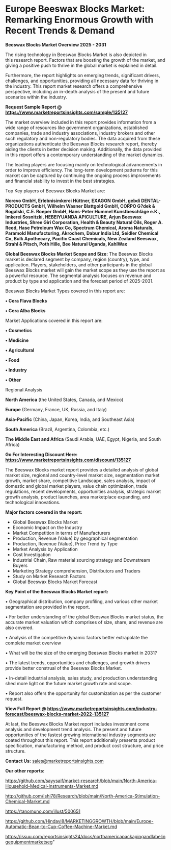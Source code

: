 # Europe Beeswax Blocks Market: Remarking Enormous Growth with Recent Trends & Demand

<Strong> Beeswax Blocks Market Overview 2025 - 2031</strong>

The rising technology in Beeswax Blocks Market is also depicted in this research report. Factors that are boosting the growth of the market, and giving a positive push to thrive in the global market is explained in detail.

Furthermore, the report highlights on emerging trends, significant drivers, challenges, and opportunities, providing all necessary data for thriving in the industry. This report market research offers a comprehensive perspective, including an in-depth analysis of the present and future scenarios within the industry.

<strong>Request Sample Report @ <a href=https://www.marketreportsinsights.com/sample/135127>https://www.marketreportsinsights.com/sample/135127</a></strong>

The market overview included in this report provides information from a wide range of resources like government organizations, established companies, trade and industry associations, industry brokers and other such regulatory and non-regulatory bodies. The data acquired from these organizations authenticate the Beeswax Blocks research report, thereby aiding the clients in better decision making. Additionally, the data provided in this report offers a contemporary understanding of the market dynamics.

The leading players are focusing mainly on technological advancements in order to improve efficiency. The long-term development patterns for this market can be captured by continuing the ongoing process improvements and financial stability to invest in the best strategies.

Top Key players of Beeswax Blocks Market are:

<strong>Norevo GmbH, Erlebnisimkerei Hüttner, EXAGON GmbH, gebdi DENTAL-PRODUCTS GmbH, Wilhelm Wasner Blattgold GmbH, CORPO G?dek & Rogalski, C.E. Roeper GmbH, Hans-Peter Hummel Kunstbeschläge e.K., Imkerei Sosnitzki, HEBEIYUANDA APICULTURE, Arjun Beeswax Industries, Shree Giri Corporation, Health & Beauty Natural Oils, Roger A. Reed, Hase Petroleum Wax Co, Spectrum Chemical, Aroma Naturals, Paramold Manufacturing, Akrochem, Dabur India Ltd, Seidler Chemical Co, Bulk Apothecary, Pacific Coast Chemicals, New Zealand Beeswax, Strahl & Pitsch, Poth Hille, Bee Natural Uganda, KahlWax</strong>

<strong><b>Global Beeswax Blocks Market Scope and Size:</b></strong>
The Beeswax Blocks market is declared segment by company, region (country), type, and application. Players, stakeholders, and other participants in the global Beeswax Blocks market will gain the market scope as they use the report as a powerful resource. The segmental analysis focuses on revenue and product by type and application and the forecast period of 2025-2031.

Beeswax Blocks Market Types covered in this report are:

<strong>• Cera Flava Blocks

• Cera Alba Blocks</strong>

Market Applications covered in this report are:

<strong>• Cosmetics

• Medicine

• Agricultural

• Food

• Industry

• Other</strong> 

Regional Analysis

<strong>North America</strong> (the United States, Canada, and Mexico)

<strong>Europe</strong> (Germany, France, UK, Russia, and Italy)

<strong>Asia-Pacific</strong> (China, Japan, Korea, India, and Southeast Asia)

<strong>South America</strong> (Brazil, Argentina, Colombia, etc.)

<strong>The Middle East and Africa</strong> (Saudi Arabia, UAE, Egypt, Nigeria, and South Africa)

<strong>Go For Interesting Discount Here: <a href=https://www.marketreportsinsights.com/discount/135127>https://www.marketreportsinsights.com/discount/135127</a></strong>

The Beeswax Blocks market report provides a detailed analysis of global market size, regional and country-level market size, segmentation market growth, market share, competitive Landscape, sales analysis, impact of domestic and global market players, value chain optimization, trade regulations, recent developments, opportunities analysis, strategic market growth analysis, product launches, area marketplace expanding, and technological innovations.

<strong><b>Major factors covered in the report:</b></strong>
<ul>
  <li>Global Beeswax Blocks Market </li>
  <li>Economic Impact on the Industry</li>
  <li>Market Competition in terms of Manufacturers</li>
  <li>Production, Revenue (Value) by geographical segmentation</li>
  <li>Production, Revenue (Value), Price Trend by Type</li>
  <li>Market Analysis by Application</li>
  <li>Cost Investigation</li>
  <li>Industrial Chain, Raw material sourcing strategy and Downstream Buyers</li>
  <li>Marketing Strategy comprehension, Distributors and Traders</li>
  <li>Study on Market Research Factors</li>
  <li>Global Beeswax Blocks Market Forecast</li>
</ul>

<strong><b>Key Point of the Beeswax Blocks Market report:</b></strong>

• Geographical distribution, company profiling, and various other market segmentation are provided in the report.

• For better understanding of the global Beeswax Blocks market status, the accurate market valuation which comprises of size, share, and revenue are also covered.

• Analysis of the competitive dynamic factors better extrapolate the complete market overview

• What will be the size of the emerging Beeswax Blocks market in 2031?

• The latest trends, opportunities and challenges, and growth drivers provide better construal of the Beeswax Blocks Market.

• In-detail industrial analysis, sales study, and production understanding shed more light on the future market growth rate and scope.

• Report also offers the opportunity for customization as per the customer request.

<strong><b>View Full Report @ <a href=https://www.marketreportsinsights.com/industry-forecast/beeswax-blocks-market-2022-135127>https://www.marketreportsinsights.com/industry-forecast/beeswax-blocks-market-2022-135127</a></b></strong>


At last, the Beeswax Blocks Market report includes investment come analysis and development trend analysis. The present and future opportunities of the fastest growing international industry segments are coated throughout this report. This report additionally presents product specification, manufacturing method, and product cost structure, and price structure.

<strong>Contact Us:</strong>
sales@marketreportsinsights.com

<strong>Our other reports:</strong>

<a href=https://github.com/sayysaif/market-research/blob/main/North-America-Household-Medical-Instruments-Market.md>https://github.com/sayysaif/market-research/blob/main/North-America-Household-Medical-Instruments-Market.md</a>

<a href=http://github.com/Ishi78/Research/blob/main/North-America-Stimulation-Chemical-Market.md>http://github.com/Ishi78/Research/blob/main/North-America-Stimulation-Chemical-Market.md</a>

<a href=https://tanomuno.com/illust/500651>https://tanomuno.com/illust/500651</a>

<a href=https://github.com/Hindavi8/MARKETINGGROWTH/blob/main/Europe-Automatic-Bean-to-Cup-Coffee-Machine-Market.md>https://github.com/Hindavi8/MARKETINGGROWTH/blob/main/Europe-Automatic-Bean-to-Cup-Coffee-Machine-Market.md</a>

<a href=https://issuu.com/reportsinsights24/docs/northamericapackagingandlabelingequipmentmarketseg>https://issuu.com/reportsinsights24/docs/northamericapackagingandlabelingequipmentmarketseg</a>"
